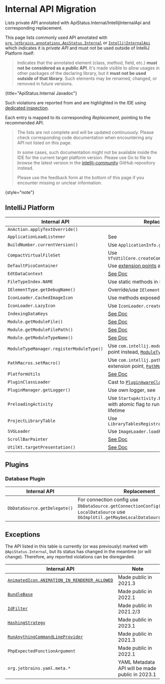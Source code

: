 # Internal API Migration

<!-- Copyright 2000-2023 JetBrains s.r.o. and other contributors. Use of this source code is governed by the Apache 2.0 license that can be found in the LICENSE file. -->

<link-summary>Lists private API annotated with ApiStatus.Internal/IntellijInternalApi and corresponding replacement.</link-summary>

This page lists commonly used API annotated with [`org.jetbrains.annotations.ApiStatus.Internal`](https://github.com/JetBrains/java-annotations/blob/master/common/src/main/java/org/jetbrains/annotations/ApiStatus.java)
or [`IntellijInternalApi`](%gh-ic%/platform/util/src/com/intellij/openapi/util/IntellijInternalApi.kt)
which indicates it is _private API_ and must not be used outside of IntelliJ Platform itself:

> Indicates that the annotated element (class, method, field, etc.) **must not be considered as a public API**. It's made visible to allow
> usages in other packages of the declaring library, but it **must not be used outside of that library**. Such elements
> may be renamed, changed, or removed in future versions.
>
{title="ApiStatus.Internal Javadoc"}

Such violations are reported from [](verifying_plugin_compatibility.md#plugin-verifier) and are highlighted in the IDE using [dedicated inspection](verifying_plugin_compatibility.md#ide-support).

Each entry is mapped to its corresponding _Replacement_, pointing to the recommended API.

<snippet id="notComplete">

> The lists are not complete and will be updated continuously. Please check corresponding code documentation when encountering any API not listed on this page.
>
> In some cases, such documentation might not be available inside the IDE for the current target platform version. Please use <control>Go to file</control> to browse the latest version in the [intellij-community](https://github.com/jetbrains/intellij-community) GitHub repository instead.
>
> Please use the feedback form at the bottom of this page if you encounter missing or unclear information.
>
{style="note"}

</snippet>

## IntelliJ Platform

| Internal API                             | Replacement                                                                                                                                                                 |
|------------------------------------------|-----------------------------------------------------------------------------------------------------------------------------------------------------------------------------|
| `AnAction.applyTextOverride()`           | [](basic_action_system.md#setting-the-override-text-element)                                                                                                                |
| `ApplicationLoadListener`                | See [](plugin_components.md#application-startup)                                                                                                                            |
| `BuildNumber.currentVersion()`           | Use `ApplicationInfo.getBuild()`                                                                                                                                            |
| `CompactVirtualFileSet`                  | Use `VfsUtilCore.createCompactVirtualFileSet()`                                                                                                                             |
| `DefaultPicoContainer`                   | Use [extension points](plugin_extensions.md) and [services](plugin_services.md)                                                                                             |
| `EdtDataContext`                         | [See Doc](%gh-ic%/platform/platform-impl/src/com/intellij/openapi/actionSystem/impl/EdtDataContext.java)                                                                    |
| `FileTypeIndex.NAME`                     | Use static methods in `FileTypeIndex` directly                                                                                                                              |
| `IElementType.getDebugName()`            | Override/use `IElementType.toString()`                                                                                                                                      |
| `IconLoader.CachedImageIcon`             | Use methods exposed in `IconLoader`                                                                                                                                         |
| `IconLoader.LazyIcon`                    | Use `IconLoader.createLazy()`                                                                                                                                               |
| `IndexingDataKeys`                       | [See Doc](%gh-ic%/platform/core-impl/src/com/intellij/util/indexing/IndexingDataKeys.java)                                                                                  |
| `Module.getModuleFile()`                 | [See Doc](%gh-ic%/platform/core-api/src/com/intellij/openapi/module/Module.java)                                                                                            |
| `Module.getModuleFilePath()`             | [See Doc](%gh-ic%/platform/core-api/src/com/intellij/openapi/module/Module.java)                                                                                            |
| `Module.getModuleTypeName()`             | [See Doc](%gh-ic%/platform/core-api/src/com/intellij/openapi/module/Module.java)                                                                                            |
| `ModuleTypeManager.registerModuleType()` | Use `com.intellij.moduleType` extension point instead, [`ModuleType`](%gh-ic%/platform/lang-core/src/com/intellij/openapi/module/ModuleType.java)                           |
| `PathMacros.setMacro()`                  | Use `com.intellij.pathMacroContributor` extension point, [`PathMacroContributor`](%gh-ic%/platform/core-api/src/com/intellij/openapi/application/PathMacroContributor.java) |
| `PlatformUtils`                          | [See Doc](%gh-ic%/platform/core-api/src/com/intellij/util/PlatformUtils.java)                                                                                               |
| `PluginClassLoader`                      | Cast to [`PluginAwareClassLoader`](%gh-ic%/platform/extensions/src/com/intellij/ide/plugins/cl/PluginAwareClassLoader.java)                                                 |
| `PluginManager.getLogger()`              | Use own logger, see [](ide_infrastructure.md#logging)                                                                                                                       |
| `PreloadingActivity`                     | Use `StartupActivity.Background` ([docs](plugin_components.md#project-open)) with atomic flag to run only once during IDE lifetime                                          |
| `ProjectLibraryTable`                    | Use `LibraryTablesRegistrar.getLibraryTable()`                                                                                                                              |
| `SVGLoader`                              | Use `ImageLoader.loadFromResource()`                                                                                                                                        |
| `ScrollBarPainter`                       | [See Doc](%gh-ic%/platform/platform-api/src/com/intellij/ui/components/ScrollBarPainter.java)                                                                               |
| `UtilKt.targetPresentation()`            | [See Doc](%gh-ic%/platform/lang-impl/src/com/intellij/codeInsight/navigation/util.kt)                                                                                       |

## Plugins

### Database Plugin

| Internal API                 | Replacement                                                                                                                                   |
|------------------------------|-----------------------------------------------------------------------------------------------------------------------------------------------|
| `DbDataSource.getDelegate()` | For connection config use `DbDataSource.getConnectionConfig()`, for `LocalDataSource` use `DbImplUtil.getMaybeLocalDataSource(DasDataSource)` |


## Exceptions

The API listed in this table is currently (or was previously) marked with `@ApiStatus.Internal`, but its status has changed in the meantime (or will change).
Therefore, any reported violations can be disregarded.

| Internal API                                                                                                                                       | Note                                            |
|----------------------------------------------------------------------------------------------------------------------------------------------------|-------------------------------------------------|
| [`AnimatedIcon.ANIMATION_IN_RENDERER_ALLOWED`](%gh-ic%/platform/ide-core/src/com/intellij/ui/AnimatedIcon.java)                                    | Made public in 2021.3                           |
| [`BundleBase`](%gh-ic%/platform/util/src/com/intellij/BundleBase.java)                                                                             | Made public in 2022.1                           |
| [`IdFilter`](%gh-ic%/platform/indexing-api/src/com/intellij/util/indexing/IdFilter.java)                                                           | Made public in 2021.2/3                         |
| [`HashingStrategy`](%gh-ic%/platform/util/base/src/com/intellij/util/containers/HashingStrategy.java)                                              | Made public in 2023.1                           |
| [`RunAnythingCommandLineProvider`](%gh-ic%/platform/lang-impl/src/com/intellij/ide/actions/runAnything/activity/RunAnythingCommandLineProvider.kt) | Made public in 2021.3                           |
| `PhpExpectedFunctionArgument`                                                                                                                      | Made public in 2022.1                           |
| `org.jetbrains.yaml.meta.*`                                                                                                                        | YAML Metadata API will be made public in 2023.1 |

<include from="api_internal.md" element-id="notComplete"/>

